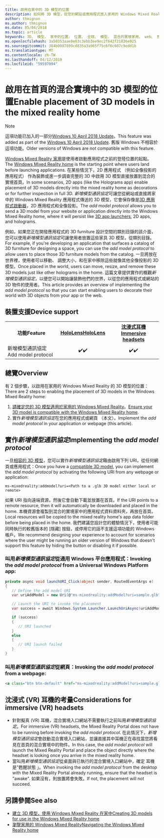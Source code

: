 ```yaml
---
title: 啟用在家中的 3D 模型的位置
description: 如何將 3D 模型，從您的網站或應用程式放入家用的 Windows Mixed Reality
author: thmignon
ms.author: thmignon
ms.date: 05/04/2018
ms.topic: article
keywords: 3D、 模型、 家中的位置、 位置、 全球、 模型、 混合的實境家用、 web、 應用程式
ms.openlocfilehash: 3a50353aae8e03c3ebb3ee9ec2f642f21836e925
ms.sourcegitcommit: 384b0087899cd835a3a965f75c6f6c607c9edd1b
ms.translationtype: MT
ms.contentlocale: zh-TW
ms.lasthandoff: 04/12/2019
ms.locfileid: "59597094"
---
```

# <a name="enable-placement-of-3d-models-in-the-mixed-reality-home"></a><span data-ttu-id="573d0-104">啟用在首頁的混合實境中的 3D 模型的位置</span><span class="sxs-lookup"><span data-stu-id="573d0-104">Enable placement of 3D models in the mixed reality home</span></span>

> [!NOTE]
> <span data-ttu-id="573d0-105">這項功能已加入的一部分[Windows 10 April 2018 Update](release-notes-april-2018.md)。</span><span class="sxs-lookup"><span data-stu-id="573d0-105">This feature was added as part of the [Windows 10 April 2018 Update](release-notes-april-2018.md).</span></span> <span data-ttu-id="573d0-106">舊版 Windows 不相容於這項功能。</span><span class="sxs-lookup"><span data-stu-id="573d0-106">Older versions of Windows are not compatible with this feature.</span></span>

<span data-ttu-id="573d0-107">[Windows Mixed Reality 家用](navigating-the-windows-mixed-reality-home.md)是使用者啟動應用程式之前的登陸位置的起點。</span><span class="sxs-lookup"><span data-stu-id="573d0-107">The [Windows Mixed Reality home](navigating-the-windows-mixed-reality-home.md) is the starting point where users land before launching applications.</span></span> <span data-ttu-id="573d0-108">在某些情況下，2D 應用程式 （例如全像投影的應用程式） 作為裝飾或進一步調查完整的 3D 中啟用 3D 模型直接放置到混合的實境首頁。</span><span class="sxs-lookup"><span data-stu-id="573d0-108">In some scenarios, 2D apps (like the Holograms app) enable placement of 3D models directly into the mixed reality home as decorations or for further inspection in full 3D.</span></span> <span data-ttu-id="573d0-109">*新增模型通訊協定*可讓您從網站或直接將家中的 Windows Mixed Reality 應用程式傳送的 3D 模型，它會保存像是[3D 應用程式啟動器](3d-app-launcher-design-guidance.md)，2D 應用程式和全像投影。</span><span class="sxs-lookup"><span data-stu-id="573d0-109">The *add model protocol* allows you to send a 3D model from your website or application directly into the Windows Mixed Reality home, where it will persist like [3D app launchers](3d-app-launcher-design-guidance.md), 2D apps, and holograms.</span></span> 

<span data-ttu-id="573d0-110">例如，如果您正在開發應用程式的 3D furniture 設計空間的類別目錄的該介面，您可以使用*新增模型通訊協定*可讓使用者放置這些家具 3D 模型，從類別目錄。</span><span class="sxs-lookup"><span data-stu-id="573d0-110">For example, if you're developing an application that surfaces a catalog of 3D furniture for designing a space, you can use the *add model protocol* to allow users to place those 3D furniture models from the catalog.</span></span> <span data-ttu-id="573d0-111">一旦將放在世界裡，使用者可以移動、 調整大小，和在家中移除這些就像其他全像投影的 3D 模型。</span><span class="sxs-lookup"><span data-stu-id="573d0-111">Once placed in the world, users can move, resize, and remove these 3D models just like other holograms in the home.</span></span> <span data-ttu-id="573d0-112">這篇文章提供實作的概觀*新增模型通訊協定*，以便您可以開始讓裝飾他們的世界，以從您的應用程式或網站的 3D 物件的使用者。</span><span class="sxs-lookup"><span data-stu-id="573d0-112">This article provides an overview of implementing the *add model protocol* so that you can start enabling users to decorate their world with 3D objects from your app or the web.</span></span>

## <a name="device-support"></a><span data-ttu-id="573d0-113">裝置支援</span><span class="sxs-lookup"><span data-stu-id="573d0-113">Device support</span></span>

<table>
<tr>
<th><span data-ttu-id="573d0-114">功能</span><span class="sxs-lookup"><span data-stu-id="573d0-114">Feature</span></span></th><th style="width:150px"> <span data-ttu-id="573d0-115"><a href="hololens-hardware-details.md">HoloLens</a></span><span class="sxs-lookup"><span data-stu-id="573d0-115"><a href="hololens-hardware-details.md">HoloLens</a></span></span></th><th style="width:150px"> <span data-ttu-id="573d0-116"><a href="immersive-headset-hardware-details.md">沈浸式耳機</a></span><span class="sxs-lookup"><span data-stu-id="573d0-116"><a href="immersive-headset-hardware-details.md">Immersive headsets</a></span></span></th>
</tr><tr>
<td><span data-ttu-id="573d0-117">新增模型通訊協定</span><span class="sxs-lookup"><span data-stu-id="573d0-117">Add model protocol</span></span></td><td style="text-align: center;"> <span data-ttu-id="573d0-118">✔️</span><span class="sxs-lookup"><span data-stu-id="573d0-118">✔️</span></span></td><td style="text-align: center;"> <span data-ttu-id="573d0-119">✔️</span><span class="sxs-lookup"><span data-stu-id="573d0-119">✔️</span></span></td>
</tr>
</table>

## <a name="overview"></a><span data-ttu-id="573d0-120">總覽</span><span class="sxs-lookup"><span data-stu-id="573d0-120">Overview</span></span>

<span data-ttu-id="573d0-121">有 2 個步驟，以啟用在家用的 Windows Mixed Reality 的 3D 模型的位置：</span><span class="sxs-lookup"><span data-stu-id="573d0-121">There are 2 steps to enabling the placement of 3D models in the Windows Mixed Reality home:</span></span>
1. <span data-ttu-id="573d0-122">[請確定您的 3D 模型適用於家用的 Windows Mixed Reality](creating-3d-models-for-use-in-the-windows-mixed-reality-home.md)。</span><span class="sxs-lookup"><span data-stu-id="573d0-122">[Ensure your 3D model is compatible with the Windows Mixed Reality home](creating-3d-models-for-use-in-the-windows-mixed-reality-home.md).</span></span>
2. <span data-ttu-id="573d0-123">實作*新增模型通訊協定*在您的應用程式或網頁 （本文）。</span><span class="sxs-lookup"><span data-stu-id="573d0-123">Implement the *add model protocol* in your application or webpage (this article).</span></span>

## <a name="implementing-the-add-model-protocol"></a><span data-ttu-id="573d0-124">實作*新增模型通訊協定*</span><span class="sxs-lookup"><span data-stu-id="573d0-124">Implementing the *add model protocol*</span></span>

<span data-ttu-id="573d0-125">一旦[相容的 3D 模型](creating-3d-models-for-use-in-the-windows-mixed-reality-home.md)，您可以實作*新增模型通訊協定*藉由啟用下列 URI，從任何網頁或應用程式：</span><span class="sxs-lookup"><span data-stu-id="573d0-125">Once you have a [compatible 3D model](creating-3d-models-for-use-in-the-windows-mixed-reality-home.md), you can implement the *add model protocol* by activating the following URI from any webpage or application:</span></span>

```
ms-mixedreality:addmodel?uri=<Path to a .glb 3D model either local or remote>
```

<span data-ttu-id="573d0-126">如果 URI 指向遠端資源，然後它會自動下載並放置在首頁。</span><span class="sxs-lookup"><span data-stu-id="573d0-126">If the URI points to a remote resource, then it will automatically be downloaded and placed in the home.</span></span> <span data-ttu-id="573d0-127">本機資源會複製到混合的實境家中的應用程式資料資料夾，再放在首頁。</span><span class="sxs-lookup"><span data-stu-id="573d0-127">Local resources will be copied to the mixed reality home's app data folder before being placed in the home.</span></span> <span data-ttu-id="573d0-128">我們建議您設計您的體驗情況下，使用者可能同時執行的較舊版本的 [隱藏] 按鈕，或停用它的話不支援這項功能的 Windows 帳戶。</span><span class="sxs-lookup"><span data-stu-id="573d0-128">We recommend designing your experience to account for scenarios where the user might be running an older version of Windows that doesn't support this feature by hiding the button or disabling it if possible.</span></span> 

### <a name="invoking-the-add-model-protocol-from-a-universal-windows-platform-app"></a><span data-ttu-id="573d0-129">叫用*新增模型通訊協定*從通用 Windows 平台應用程式：</span><span class="sxs-lookup"><span data-stu-id="573d0-129">Invoking the *add model protocol* from a Universal Windows Platform app:</span></span>

```C#
private async void launchURI_Click(object sender, RoutedEventArgs e)
{
   // Define the add model URI
   var uriAddModel = new Uri(@"ms-mixedreality:addModel?uri=sample.glb");

   // Launch the URI to invoke the placement
   var success = await Windows.System.Launcher.LaunchUriAsync(uriAddModel);

   if (success)
   {
      // URI launched
   }
   else
   {
      // URI launch failed
   }
}
```

### <a name="invoking-the-add-model-protocol-from-a-webpage"></a><span data-ttu-id="573d0-130">叫用*新增模型通訊協定*從網頁：</span><span class="sxs-lookup"><span data-stu-id="573d0-130">Invoking the *add model protocol* from a webpage:</span></span>

```html
<a class="btn btn-default" href="ms-mixedreality:addModel?uri=sample.glb"> Place 3D Model </a>
```

## <a name="considerations-for-immersive-vr-headsets"></a><span data-ttu-id="573d0-131">沈浸式 (VR) 耳機的考量</span><span class="sxs-lookup"><span data-stu-id="573d0-131">Considerations for immersive (VR) headsets</span></span>

* <span data-ttu-id="573d0-132">針對擬真 (VR) 耳機，混合實境入口網站不需要執行之前叫用*新增模型通訊協定*。</span><span class="sxs-lookup"><span data-stu-id="573d0-132">For immersive (VR) headsets, the Mixed Reality Portal does not have to be running before invoking the *add model protocol*.</span></span> <span data-ttu-id="573d0-133">在此情況下，*新增模型通訊協定*會啟動混合實境入口網站，並讓直接其中耳機正在尋找當您將看見在首頁的混合實境中的物件。</span><span class="sxs-lookup"><span data-stu-id="573d0-133">In this case, the *add model protocol* will launch the Mixed Reality Portal and place the object directly where the headset is looking once you arrive in the mixed reality home.</span></span> 
* <span data-ttu-id="573d0-134">當叫用*新增模型通訊協定*從桌面與已執行的混合實境入口網站中，確定 耳機是"甦醒狀態 」。</span><span class="sxs-lookup"><span data-stu-id="573d0-134">When invoking the *add model protocol* from the desktop with the Mixed Reality Portal already running, ensure that the headset is "awake".</span></span> <span data-ttu-id="573d0-135">如果沒有，則放置將會失敗。</span><span class="sxs-lookup"><span data-stu-id="573d0-135">If not, the placement will not succeed.</span></span> 

## <a name="see-also"></a><span data-ttu-id="573d0-136">另請參閱</span><span class="sxs-lookup"><span data-stu-id="573d0-136">See also</span></span>

* [<span data-ttu-id="573d0-137">建立 3D 模型，使用 Windows Mixed Reality 在家中</span><span class="sxs-lookup"><span data-stu-id="573d0-137">Creating 3D models for use in the Windows Mixed Reality home</span></span>](creating-3d-models-for-use-in-the-windows-mixed-reality-home.md)
* [<span data-ttu-id="573d0-138">瀏覽家用的 Windows Mixed Reality</span><span class="sxs-lookup"><span data-stu-id="573d0-138">Navigating the Windows Mixed Reality home</span></span>](navigating-the-windows-mixed-reality-home.md)
